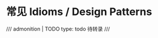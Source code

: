 <!--
SPDX-FileCopyrightText: 2021 Shuai Zhang

SPDX-License-Identifier: CC-BY-NC-ND-4.0
-->

# 常见 Idioms / Design Patterns

/// admonition | TODO
    type: todo
待转录
///
